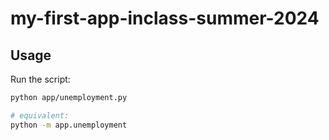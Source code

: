 # my-first-app-inclass-summer-2024


## Usage

Run the script:

```sh
python app/unemployment.py

# equivalent:
python -m app.unemployment
```